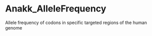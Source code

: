 # Anakk_AlleleFrequency
Allele frequency of codons in specific targeted regions of the human genome
